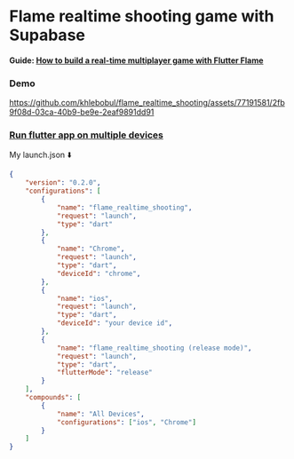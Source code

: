 # Flame realtime shooting game with Supabase

#### Guide: [How to build a real-time multiplayer game with Flutter Flame](https://supabase.com/blog/flutter-real-time-multiplayer-game)

### Demo
https://github.com/khlebobul/flame_realtime_shooting/assets/77191581/2fb9f08d-03ca-40b9-be9e-2eaf9891dd91

### [Run flutter app on multiple devices](https://www.youtube.com/watch?v=-35E-oCXDUs)

My launch.json ⬇️

```json
{
    "version": "0.2.0",
    "configurations": [
        {
            "name": "flame_realtime_shooting",
            "request": "launch",
            "type": "dart"
        },
        {
            "name": "Chrome",
            "request": "launch",
            "type": "dart",
            "deviceId": "chrome",
        },
        {
            "name": "ios",
            "request": "launch",
            "type": "dart",
            "deviceId": "your device id",
        },
        {
            "name": "flame_realtime_shooting (release mode)",
            "request": "launch",
            "type": "dart",
            "flutterMode": "release"
        }
    ],
    "compounds": [
        {
            "name": "All Devices",
            "configurations": ["ios", "Chrome"]
        }
    ]
}
```




